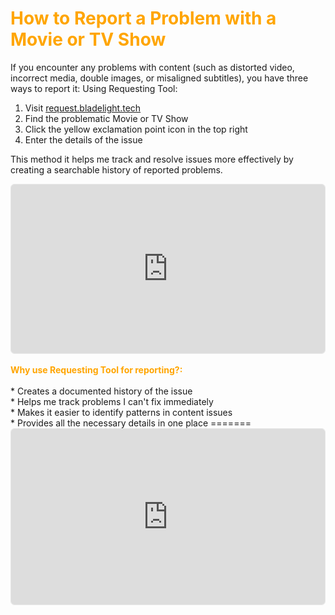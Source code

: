 # <span style="color:orange">How to Report a Problem with a Movie or TV Show</span>
If you encounter any problems with content (such as distorted video, incorrect media, double images, or misaligned subtitles), you have three ways to report it:
Using Requesting Tool:

1. Visit [request.bladelight.tech](https://request.bladelight.tech)
2. Find the problematic Movie or TV Show
3. Click the yellow exclamation point icon in the top right
4. Enter the details of the issue

This method it helps me track and resolve issues more effectively by creating a searchable history of reported problems.

<div style="position:relative;height:0;width:100%;overflow:hidden;z-index:99999;border-radius:6px;box-sizing:border-box;border:1px solid #e7e7e7;padding-bottom:calc(47.44525547% + 31px)"><iframe src="https://www.guidejar.com/embed/5ffd99b6-cbb3-484f-b032-5876b8033a97?type=1&controls=on" width="100%" height="100%" style="position:absolute;inset:0" allowfullscreen frameborder="0"></iframe></div><br>
<b><span style="color:orange">Why use Requesting Tool for reporting?:</span></b>
<br>
<br>
  * Creates a documented history of the issue<br>
  * Helps me track problems I can't fix immediately<br>
  * Makes it easier to identify patterns in content issues<br>
  * Provides all the necessary details in one place
=======
<div style="position:relative;height:0;width:100%;overflow:hidden;z-index:1;border-radius:6px;box-sizing:border-box;border:1px solid #e7e7e7;padding-bottom:calc(49.64843750% + 31px)">
<iframe src="https://www.guidejar.com/guides/5ffd99b6-cbb3-484f-b032-5876b8033a97" width="100%" height="100%" style="position:absolute;inset:0" allowfullscreen frameborder="0"></iframe>
</div>